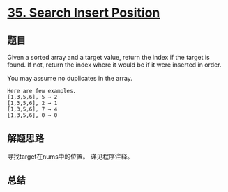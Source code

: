 # [35. Search Insert Position](https://leetcode.com/problems/search-insert-position/)

## 题目
Given a sorted array and a target value, return the index if the target is found. If not, return the index where it would be if it were inserted in order.

You may assume no duplicates in the array.
```
Here are few examples.
[1,3,5,6], 5 → 2
[1,3,5,6], 2 → 1
[1,3,5,6], 7 → 4
[1,3,5,6], 0 → 0
```
## 解题思路
寻找target在nums中的位置。
详见程序注释。

## 总结


